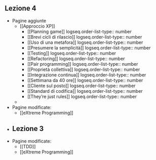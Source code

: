 ## Lezione 4
- Pagine aggiunte
	- [[Approccio XP]]
		- [[Planning game]]
		  logseq.order-list-type:: number
		- [[Brevi cicli di rilascio]]
		  logseq.order-list-type:: number
		- [[Uso di una metafora]]
		  logseq.order-list-type:: number
		- [[Presumere la semplicità]]
		  logseq.order-list-type:: number
		- [[Testing]]
		  logseq.order-list-type:: number
		- [[Refactoring]]
		  logseq.order-list-type:: number
		- [[Pair programming]]
		  logseq.order-list-type:: number
		- [[Proprietà collettiva]]
		  logseq.order-list-type:: number
		- [[Integrazione continua]]
		  logseq.order-list-type:: number
		- [[Settimana da 40 ore]]
		  logseq.order-list-type:: number
		- [[Cliente sul posto]]
		  logseq.order-list-type:: number
		- [[Standard di codifica]]
		  logseq.order-list-type:: number
		- [[They’re just rules]]
		  logseq.order-list-type:: number
	-
- Pagine modificate:
	- [[eXtreme Programming]]
- ## Lezione 3
- Pagine modificate:
	- [[TDD]]
	- [[eXtreme Programming]]